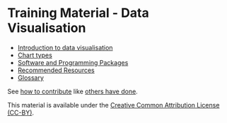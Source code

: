 # Training Material - Data Visualisation

- [Introduction to data visualisation](./Introduction_to_data_visualization.md)
- [Chart types](./Chart_types.md)
- [Software and Programming Packages](./Software_and_Programming_Packages.md)
- [Recommended Resources](./Recommeded_Resources.md)
- [Glossary](./Glossary.md)


See [how to contribute](CONTRIBUTING.md) like [others have done](CONTRIBUTORS.md).

This material is available under the [Creative Common Attribution License (CC-BY)](./LICENSE).
